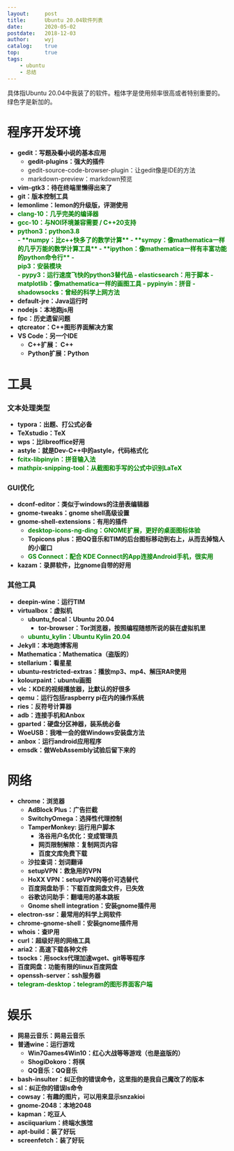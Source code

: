 ```yaml
---
layout:		post
title:		Ubuntu 20.04软件列表
date:		2020-05-02
postdate:	2018-12-03
author:		wyj
catalog:	true
top:		true
tags:
    - ubuntu
    - 总结
---
```


具体指Ubuntu 20.04中我装了的软件。粗体字是使用频率很高或者特别重要的。绿色字是新加的。

<style>
.New{
	color: green;
}
</style>

程序开发环境
===
- **gedit：写题~~及看小说~~的基本应用**
	- **gedit-plugins：强大的插件**
    - gedit-source-code-browser-plugin：让gedit像是IDE的方法
    - markdown-preview：markdown预览
- **vim-gtk3：待在终端里懒得出来了**
- **git：版本控制工具**
- **lemonlime：lemon的升级版，评测使用**
- <div class="New"><strong>clang-10：几乎完美的编译器</strong></div>
- <div class="New"><strong>gcc-10：与NOI环境兼容需要 / C++20支持</strong></div>
- <div class="New"><strong>python3：python3.8<div class="New"><strong>
	- **numpy：比c++快多了的数学计算**
    - **sympy：像mathematica一样的几乎万能的数学计算工具**
    - **ipython：像mathematica一样有丰富功能的python命令行**
    - <div class="New">pip3：安装模块</div>
    - pypy3：运行速度飞快的python3替代品
	- elasticsearch：用于脚本
    - matplotlib：像mathematica一样的画图工具
    - pypinyin：拼音
    - <div class="New">shadowsocks：曾经的科学上网方法</div>
- default-jre：Java运行时
- nodejs：本地跑js用
- fpc：历史遗留问题
- qtcreator：C++图形界面解决方案
- VS Code：另一个IDE
	- C++扩展： C++
    - Python扩展：Python

工具
===
### 文本处理类型
- **typora：出题、打公式必备**
- TeXstudio：TeX
- wps：比libreoffice好用
- astyle：就是Dev-C++中的astyle，代码格式化
- <div class="New">fcitx-libpinyin：拼音输入法</div>
- <div class="New">mathpix-snipping-tool：从截图和手写的公式中识别LaTeX</div>

### GUI优化
- dconf-editor：类似于windows的注册表编辑器
- gnome-tweaks：gnome shell高级设置
- gnome-shell-extensions：有用的插件
	- <div class="New">desktop-icons-ng-ding：GNOME扩展，更好的桌面图标体验</div>
	- Topicons plus：把QQ音乐和TIM的后台图标移动到右上，从而去掉恼人的小窗口
	- <div class="New">GS Connect：配合 KDE Connect的App连接Android手机，很实用</div>
- kazam：录屏软件，比gnome自带的好用

### 其他工具
- **deepin-wine：运行TIM**
- **virtualbox：虚拟机**
	- ubuntu_focal：Ubuntu 20.04
		- tor-browser：Tor浏览器，按照编程随想所说的装在虚拟机里
	- <div class="New">ubuntu_kylin：Ubuntu Kylin 20.04</div>
- **Jekyll：本地跑博客用**
- Mathematica：Mathematica（盗版的）
- stellarium：看星星
- ubuntu-restricted-extras：播放mp3、mp4、解压RAR使用
- kolourpaint：ubuntu画图
- vlc：KDE的视频播放器，比默认的好很多
- qemu：运行包括raspberry pi在内的操作系统
- ries：反符号计算器
- adb：连接手机和Anbox
- gparted：硬盘分区神器，装系统必备
- WoeUSB：我唯一会的做Windows安装盘方法
- anbox：运行android应用程序
- emsdk：做WebAssembly试验后留下来的

网络
===
- **chrome：浏览器**
    - **AdBlock Plus：广告拦截**
    - **SwitchyOmega：选择性代理控制**
    - TamperMonkey: 运行用户脚本
    	- 洛谷用户名优化：变成管理员
        - 网页限制解除：复制网页内容
        - 百度文库免费下载
    - 沙拉查词：划词翻译
	- setupVPN：救急用的VPN
    - HoXX VPN：setupVPN的等价可选替代
    - 百度网盘助手：下载百度网盘文件，已失效
    - 谷歌访问助手：翻墙用的基本跳板
    - Gnome shell integration：安装gnome插件用
- **electron-ssr：最常用的科学上网软件**
- chrome-gnome-shell：安装gnome插件用
- whois：查IP用
- curl：超级好用的网络工具
- aria2：高速下载各种文件
- tsocks：用socks代理加速wget、git等等程序
- 百度网盘：功能有限的linux百度网盘
- openssh-server：ssh服务器
- <div class="New">telegram-desktop：telegram的图形界面客户端</div>

娱乐
===
- **网易云音乐：网易云音乐**
- **普通wine：运行游戏**
	- Win7Games4Win10：红心大战等等游戏（也是盗版的）
    - ShogiDokoro：将棋
    - QQ音乐：QQ音乐
- bash-insulter：纠正你的错误命令，这里指的是我自己魔改了的版本
- sl：纠正你的错误ls命令
- cowsay：有趣的图片，可以用来显示snzakioi
- gnome-2048：本地2048
- kapman：吃豆人
- asciiquarium：终端水族馆
- apt-build：装了好玩
- screenfetch：装了好玩
